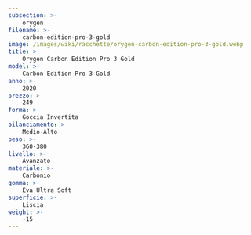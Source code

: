 ```yaml
---
subsection: >-
    orygen
filename: >-
    carbon-edition-pro-3-gold
image: /images/wiki/racchette/orygen-carbon-edition-pro-3-gold.webp
title: >-
    Orygen Carbon Edition Pro 3 Gold
model: >-
    Carbon Edition Pro 3 Gold
anno: >-
    2020
prezzo: >-
    249
forma: >-
    Goccia Invertita
bilanciamento: >-
    Medio-Alto
peso: >-
    360-380
livello: >-
    Avanzato
materiale: >-
    Carbonio
gomma: >-
    Eva Ultra Soft
superficie: >-
    Liscia
weight: >-
    -15
---
```

